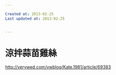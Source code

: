 ```yaml
---

Created at: 2013-02-25
Last updated at: 2013-02-25


---
```


# 涼拌蒜苗雞絲


http://verywed.com/vwblog/Kate.1981/article/69383

